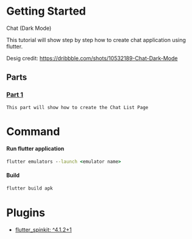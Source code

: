 # Getting Started

Chat (Dark Mode)

This tutorial will show step by step how to create chat application using flutter.

Desig credit: https://dribbble.com/shots/10532189-Chat-Dark-Mode

## Parts

### [Part 1](https://www.youtube.com/watch?v=aN1AUWo0yo0)
```code
This part will show how to create the Chat List Page
```

# Command

#### Run flutter application
```bat
flutter emulators --launch <emulator name>
````

#### Build
```bat
flutter build apk
```

# Plugins

- [flutter_spinkit: ^4.1.2+1](https://pub.dev/packages/flutter_spinkit)
